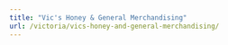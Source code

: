 ```yaml
---
title: "Vic's Honey & General Merchandising"
url: /victoria/vics-honey-and-general-merchandising/
---
```

